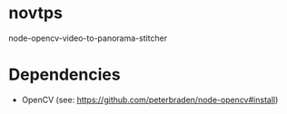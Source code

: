 # novtps
node-opencv-video-to-panorama-stitcher
# Dependencies
- OpenCV (see: https://github.com/peterbraden/node-opencv#install)
